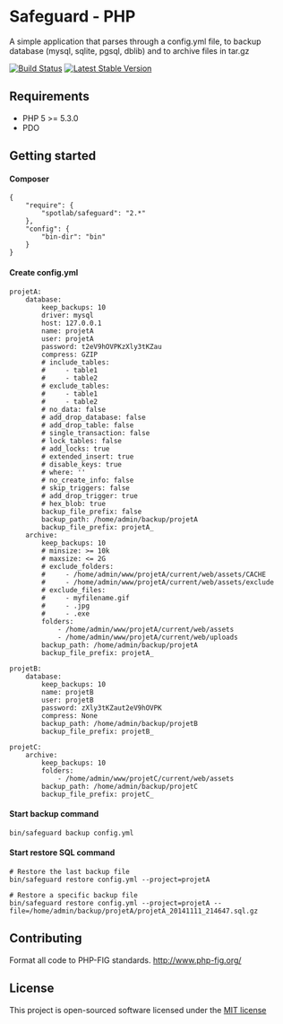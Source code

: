 # Safeguard - PHP

A simple application that parses through a config.yml file, to backup database (mysql, sqlite, pgsql, dblib) and to archive files in tar.gz

[![Build Status](https://travis-ci.org/spotlab/safeguard.png?branch=master)](https://travis-ci.org/spotlab/safeguard)
[![Latest Stable Version](https://poser.pugx.org/spotlab/safeguard/v/stable.png)](https://packagist.org/packages/spotlab/safeguard)

## Requirements

- PHP 5 >= 5.3.0
- PDO

## Getting started

#### Composer

```
{
    "require": {
        "spotlab/safeguard": "2.*"
    },
    "config": {
        "bin-dir": "bin"
    }
}
```

#### Create config.yml

    projetA:
        database:
            keep_backups: 10
            driver: mysql
            host: 127.0.0.1
            name: projetA
            user: projetA
            password: t2eV9hOVPKzXly3tKZau
            compress: GZIP
            # include_tables:
            #     - table1
            #     - table2
            # exclude_tables:
            #     - table1
            #     - table2
            # no_data: false
            # add_drop_database: false
            # add_drop_table: false
            # single_transaction: false
            # lock_tables: false
            # add_locks: true
            # extended_insert: true
            # disable_keys: true
            # where: ''
            # no_create_info: false
            # skip_triggers: false
            # add_drop_trigger: true
            # hex_blob: true
            backup_file_prefix: false
            backup_path: /home/admin/backup/projetA
            backup_file_prefix: projetA_
        archive:
            keep_backups: 10
            # minsize: >= 10k
            # maxsize: <= 2G
            # exclude_folders:
            #     - /home/admin/www/projetA/current/web/assets/CACHE
            #     - /home/admin/www/projetA/current/web/assets/exclude
            # exclude_files:
            #     - myfilename.gif
            #     - .jpg
            #     - .exe
            folders:
                - /home/admin/www/projetA/current/web/assets
                - /home/admin/www/projetA/current/web/uploads
            backup_path: /home/admin/backup/projetA
            backup_file_prefix: projetA_

    projetB:
        database:
            keep_backups: 10
            name: projetB
            user: projetB
            password: zXly3tKZaut2eV9hOVPK
            compress: None
            backup_path: /home/admin/backup/projetB
            backup_file_prefix: projetB_

    projetC:
        archive:
            keep_backups: 10
            folders:
                - /home/admin/www/projetC/current/web/assets
            backup_path: /home/admin/backup/projetC
            backup_file_prefix: projetC_

#### Start backup command

```
bin/safeguard backup config.yml
```

#### Start restore SQL command

```
# Restore the last backup file
bin/safeguard restore config.yml --project=projetA

# Restore a specific backup file
bin/safeguard restore config.yml --project=projetA --file=/home/admin/backup/projetA/projetA_20141111_214647.sql.gz
```

## Contributing

Format all code to PHP-FIG standards.
http://www.php-fig.org/

## License

This project is open-sourced software licensed under the [MIT license](http://opensource.org/licenses/MIT)
